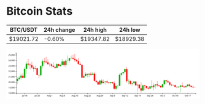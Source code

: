 # Bitcoin Stats

BTC/USDT|24h change|24h high|24h low|
|---|---|---|---|
|$19021.72|-0.60%|$19347.82|$18929.38|

<img src="./chart.svg">
